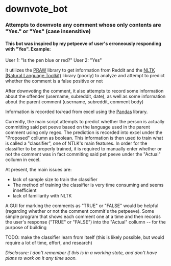 # downvote_bot

### Attempts to downvote any comment whose only contents are "Yes." or "Yes" (case insensitive)

#### This bot was inspired by my petpeeve of user's erroneously responding with "Yes". Example:

User 1: "Is the pen blue or red?"
User 2: "Yes"

It utilizes the [PRAW](https://praw.readthedocs.io/en/latest/) library to get information from Reddit and the [NLTK (Natural Language Toolkit)](http://www.nltk.org/) library (poorly) to analyze and attempt to predict whether the comment is a false positive or not

After downvoting the comment, it also attempts to record some information about the offender (username, subreddit, date), as well as some information about the parent comment (username, subreddit, comment body)

Information is recorded to/read from excel using the [Pandas](http://pandas.pydata.org/) library.

Currently, the main script attempts to predict whether the person is actually committing said pet peeve based on the language used in the parent comment using only regex. The prediction is recorded into excel under the "Proposed" collumn as boolean. This information is then used to train what is called a "classifier", one of NTLK's main features. In order for the classifier to be properly trained, it is required to manually enter whether or not the comment was in fact commiting said pet peeve under the "Actual" collumn in excel.

At present, the main issues are: 
- lack of sample size to train the classifier
- The method of training the classifier is very time consuming and seems innefficient 
- lack of familiarity with NLTK

A GUI for marking the comments as "TRUE" or "FALSE" would be helpful (regarding whether or not the comment commit's the petpeeve). Some simple program that shows each comment one at a time and then records the user's response ("TRUE" or "FALSE") into the "Actual" collumn -- for the purpose of building 

TODO: make the classifier learn from itself (this is likely possible, but would require a lot of time, effort, and research)

*Disclosure: I don't remember if this is in a working state, and don't have plans to work on it any time soon.*
